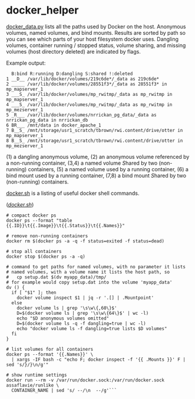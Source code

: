 # docker_helper

[docker_data.py](./docker_data.py) lists all the paths used by Docker on the
host.  Anonymous volumes, named volumes, and bind mounts.  Results are sorted
by path so you can see which parts of your host filesystem docker uses.
Dangling volumes, container running / stopped status, volume sharing, and
missing volumes (host directory deleted) are indicated by flags.

Example output:
```
  B:bind R:running D:dangling S:shared !:deleted
1 __D__ /var/lib/docker/volumes/219c6de*/_data as 219c6de* 
2 _____ /var/lib/docker/volumes/28551f3*/_data as 28551f3* in mp_mapserver_1
3 ___S_ /var/lib/docker/volumes/mp_rwitmp/_data as mp_rwitmp in mp_mapserver_1
4 ___S_ /var/lib/docker/volumes/mp_rwitmp/_data as mp_rwitmp in mp_mezserver_1
5 _R___ /var/lib/docker/volumes/nrrickan_pg_data/_data as nrrickan_pg_data in nrrickan_db
6 BR___ /mnt/data in docker_apache_1
7 B__S_ /mnt/storage/usr1_scratch/tbrown/rwi.content/drive/otter in mp_mapserver_1
8 B__S_ /mnt/storage/usr1_scratch/tbrown/rwi.content/drive/otter in mp_mezserver_1
```
(1) a dangling anonymous volume, (2) an anonymous volume referenced by a
non-running container, (3,4) a named volume *S*hared by two (non-running)
containers, (5) a named volume used by a running container, (6) a bind mount
used by a running container, (7,8) a bind mount *S*hared by two (non-running)
containers.

[docker.sh](./docker.sh) is a listing of useful docker shell commands.

<!-- |documentation -->
<!-- Please see https://github.com/tbnorth/pymd_helper for instructions on
     updating this projects markdown files.  `pymd_helper` is used to
     insert/update files into markdown documentation, generate tables
     of contents, etc.
-->

<!-- |insert,src=docker.sh,syntax=shell,addpath -->
<div class='addpath'>(<a href="docker.sh"><i>docker.sh</i></a>)</div>

```shell
# compact docker ps
docker ps --format "table {{.ID}}\t{{.Image}}\t{{.Status}}\t{{.Names}}"

# remove non-running containers
docker rm $(docker ps -a -q -f status=exited -f status=dead)

# stop all containers
docker stop $(docker ps -a -q)

# command to get paths for named volumes, with no parameter it lists
# named volumes, with a volume name it lists the host path, so
#   cp setup.dat $(dv myapp_data)/tmp/
# for example would copy setup.dat into the volume 'myapp_data'
dv () {
  if [ "$1" ]; then
    docker volume inspect $1 | jq -r '.[] | .Mountpoint'
  else
    docker volume ls | grep '\s\w\{,60\}$'
    D=$(docker volume ls | grep '\s\w\{64\}$' | wc -l)
    echo "$D anonymous volumes omitted"
    D=$(docker volume ls -q -f dangling=true | wc -l)
    echo "docker volume ls -f dangling=true lists $D volumes"
  fi
}

# list volumes for all containers
docker ps --format '{{.Names}}' \
  | xargs -IF bash -c "echo F; docker inspect -f '{{ .Mounts }}' F | sed 's/}/}\n/g'"

# show runtime settings
docker run --rm -v /var/run/docker.sock:/var/run/docker.sock assaflavie/runlike \
  CONTAINER_NAME | sed 's/ --/\n  --/g'```

